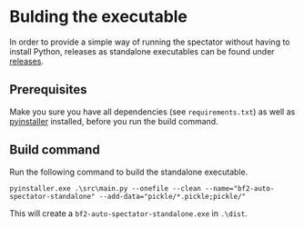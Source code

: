 # Bulding the executable
In order to provide a simple way of running the spectator without having to install Python, releases as standalone executables can be found under [releases](https://github.com/cetteup/bf2-auto-spectator/releases).

## Prerequisites
Make you sure you have all dependencies (see `requirements.txt`) as well as [pyinstaller](https://www.pyinstaller.org/) installed, before you run the build command.

## Build command
Run the following command to build the standalone executable.

```commandline
pyinstaller.exe .\src\main.py --onefile --clean --name="bf2-auto-spectator-standalone" --add-data="pickle/*.pickle;pickle/"
```

This will create a `bf2-auto-spectator-standalone.exe` in `.\dist`.